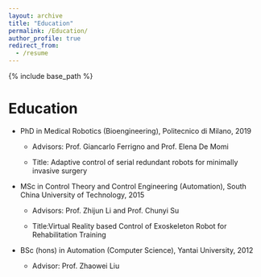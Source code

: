 ```yaml
---
layout: archive
title: "Education"
permalink: /Education/
author_profile: true
redirect_from:
  - /resume
---
```


{% include base_path %}

Education
======
* PhD in Medical Robotics (Bioengineering), Politecnico di Milano, 2019
  
    * Advisors: Prof. Giancarlo Ferrigno and Prof. Elena De Momi
    
    * Title: Adaptive control of serial redundant robots for minimally invasive surgery
    
* MSc in Control Theory and Control Engineering (Automation), South China University of Technology, 2015

    * Advisors: Prof. Zhijun Li and Prof. Chunyi Su
    
    * Title:Virtual Reality based Control of Exoskeleton Robot for Rehabilitation Training
    
* BSc (hons) in Automation (Computer Science), Yantai University, 2012
 
    * Advisor: Prof. Zhaowei Liu


